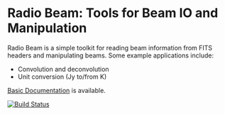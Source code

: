 Radio Beam: Tools for Beam IO and Manipulation
==============================================

Radio Beam is a simple toolkit for reading beam information from FITS headers
and manipulating beams.  Some example applications include:

 * Convolution and deconvolution
 * Unit conversion (Jy to/from K)

[Basic Documentation](https://radio-beam.readthedocs.io/en/latest/) is available.

[![Build Status](https://travis-ci.org/radio-astro-tools/radio_beam.svg?branch=master)](https://travis-ci.org/radio-astro-tools/radio_beam)
